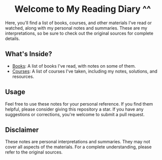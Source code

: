 <div align="center">
<h1>Welcome to My Reading Diary ^^</h1>
</div>

Here, you'll find a list of books, courses, and other materials I've read or watched, along with my personal notes and summaries. These are my interpretations, so be sure to check out the original sources for complete details.

## What's Inside?

- [Books](/books/books_list.md): A list of books I've read, with notes on some of them.
- [Courses](/courses/my_courses.md): A list of courses I've taken, including my notes, solutions, and resources.


## Usage

Feel free to use these notes for your personal reference. If you find them helpful, please consider giving this repository a star. If you have any suggestions or corrections, you're welcome to submit a pull request.

## Disclaimer

These notes are personal interpretations and summaries. They may not cover all aspects of the materials. For a complete understanding, please refer to the original sources.
